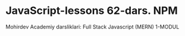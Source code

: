 # JavaScript-lessons 62-dars. NPM
Mohirdev Academiy darsliklari: Full Stack Javascript (MERN) 1-MODUL
